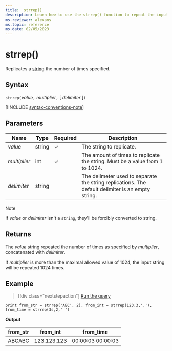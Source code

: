 ```yaml
---
title:  strrep()
description: Learn how to use the strrep() function to repeat the input value.
ms.reviewer: alexans
ms.topic: reference
ms.date: 02/05/2023
---
```

# strrep()

Replicates a [string](scalar-data-types/string.md) the number of times specified.

## Syntax

`strrep(`*value*`,` *multiplier*`,` [ *delimiter* ]`)`

[!INCLUDE [syntax-conventions-note](../../includes/syntax-conventions-note.md)]

## Parameters

| Name | Type | Required | Description |
|--|--|--|--|
| *value* | string | &check; | The string to replicate. |
| *multiplier* | int | &check; | The amount of times to replicate the string. Must be a value from 1 to 1024.|
| *delimiter* | string | | The delimeter used to separate the string replications. The default delimiter is an empty string.|

> [!NOTE]
> If *value* or *delimiter* isn't a `string`, they'll be forcibly converted to string.

## Returns

The *value* string repeated the number of times as specified by *multiplier*, concatenated with *delimiter*.

If *multiplier* is more than the maximal allowed value of 1024, the input string will be repeated 1024 times.

## Example

> [!div class="nextstepaction"]
> <a href="https://dataexplorer.azure.com/clusters/help/databases/Samples?query=H4sIAAAAAAAAAysoyswrUUgrys+NLy4pUrBVAJJFqQUa6o5Ozuo6CkaaOhBJkCq4pKGRsY6xjrqeOky2JDM3FSFtXKxjpKOuoK4JAHPzDvRdAAAA" target="_blank">Run the query</a>

```kusto
print from_str = strrep('ABC', 2), from_int = strrep(123,3,'.'), from_time = strrep(3s,2,' ')
```

**Output**

|from_str|from_int|from_time|
|---|---|---|
|ABCABC|123.123.123|00:00:03 00:00:03|
